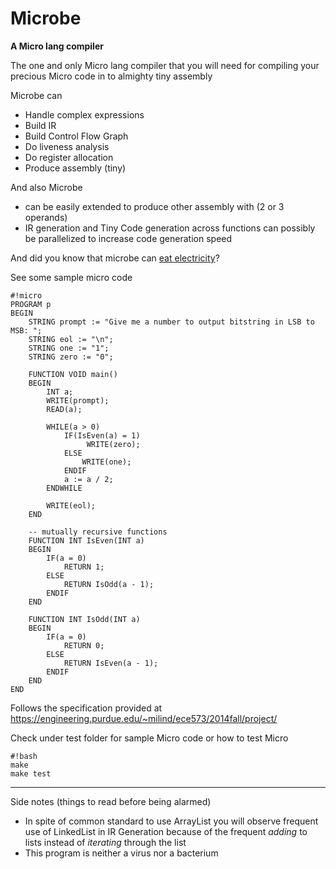 # Microbe
**A Micro lang compiler**

The one and only Micro lang compiler that you will need for compiling your precious Micro code in to almighty tiny assembly

Microbe can

- Handle complex expressions
- Build IR
- Build Control Flow Graph
- Do liveness analysis
- Do register allocation
- Produce assembly (tiny)

And also Microbe

- can be easily extended to produce other assembly with (2 or 3 operands)
- IR generation and Tiny Code generation across functions can possibly be parallelized to increase code generation speed

And did you know that microbe can [eat electricity](http://www.iflscience.com/chemistry/scientists-reveal-how-microbe-eats-electricity)?

See some sample micro code
```
#!micro
PROGRAM p
BEGIN
    STRING prompt := "Give me a number to output bitstring in LSB to MSB: ";
    STRING eol := "\n";
    STRING one := "1";
    STRING zero := "0";

    FUNCTION VOID main()
    BEGIN
        INT a;
        WRITE(prompt);
        READ(a);

        WHILE(a > 0)
            IF(IsEven(a) = 1)
                 WRITE(zero);
            ELSE
                WRITE(one);
            ENDIF
            a := a / 2;
        ENDWHILE

        WRITE(eol);
    END

    -- mutually recursive functions
    FUNCTION INT IsEven(INT a)
    BEGIN
        IF(a = 0)
            RETURN 1;
        ELSE
            RETURN IsOdd(a - 1);
        ENDIF
    END

    FUNCTION INT IsOdd(INT a)
    BEGIN
        IF(a = 0)
            RETURN 0;
        ELSE
            RETURN IsEven(a - 1);
        ENDIF
    END
END
```

Follows the specification provided at https://engineering.purdue.edu/~milind/ece573/2014fall/project/

Check under test folder for sample Micro code or how to test Micro
```
#!bash
make
make test
```
---

Side notes (things to read before being alarmed)

- In spite of common standard to use ArrayList you will observe frequent use of LinkedList in IR Generation because of the frequent *adding* to lists instead of *iterating* through the list
- This program is neither a virus nor a bacterium
